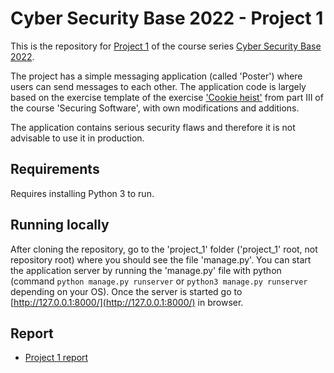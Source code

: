 # Cyber Security Base 2022 - Project 1
This is the repository for [Project 1](https://cybersecuritybase.mooc.fi/module-3.1) of the course series [Cyber Security Base 2022](https://cybersecuritybase.mooc.fi/).

The project has a simple messaging application (called 'Poster') where users can send messages to each other. The application code is largely based on the exercise template of the exercise ['Cookie heist'](https://cybersecuritybase.mooc.fi/module-2.3/1-security#programming-exercise-cookie-heist) from part III of the course 'Securing Software', with own modifications and additions.

The application contains serious security flaws and therefore it is not advisable to use it in production.

## Requirements
Requires installing Python 3 to run.

## Running locally
After cloning the repository, go to the 'project_1' folder ('project_1' root, not repository root) where you should see the file 'manage.py'. You can start the application server by running the 'manage.py' file with python (command ```python manage.py runserver``` or ```python3 manage.py runserver``` depending on your OS). Once the server is started go to [http://127.0.0.1:8000/](http://127.0.0.1:8000/) in browser.

## Report
* [Project 1 report](https://github.com/hjeronen/project_1/blob/main/project_1_report.md)
